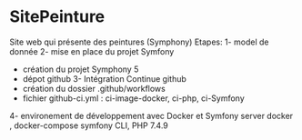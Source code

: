 # SitePeinture
Site web qui présente des peintures  (Symphony) 
Etapes:
1- model de donnée 
2- mise en place du projet Symfony
   * création du projet Symphony 5 
   * dépot github 
3- Intégration Continue github 
   * création du dossier .github/workflows
   * fichier github-ci.yml : ci-image-docker, ci-php, ci-Symfony 

4- environement de développement avec Docker et Symfony server
    docker , docker-compose
    symfony CLI, PHP 7.4.9